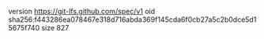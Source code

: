 version https://git-lfs.github.com/spec/v1
oid sha256:f443286ea078467e318d716abda369f145cda6f0cb27a5c2b0dce5d15675f740
size 827
